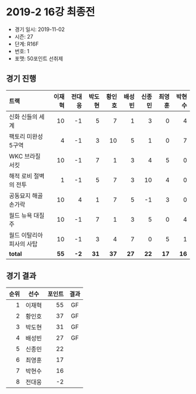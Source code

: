 # 2019-2 16강 최종전

- 경기 일시: 2019-11-02
- 시즌: 27
- 단계: R16F
- 번호: 1
- 포맷: 50포인트 선취제





## 경기 진행

| 트랙 | 이재혁 | 전대웅 | 박도현 | 황인호 | 배성빈 | 신종민 | 최영훈 | 박현수 |
|:---|---:|---:|---:|---:|---:|---:|---:|---:|
| 신화 신들의 세계 | 10 | -1 | 5 | 7 | 1 | 3 | 0 | 4 |
| 팩토리 미완성 5구역 | 4 | -1 | 3 | 10 | 5 | 1 | 0 | 7 |
| WKC 브라질 서킷 | 10 | -1 | 7 | 1 | 3 | 4 | 5 | 0 |
| 해적 로비 절벽의 전투 | 1 | -1 | 5 | 7 | 3 | 10 | 4 | 0 |
| 공동묘지 해골 손가락 | 10 | 4 | 1 | 7 | 5 | -1 | 3 | 0 |
| 월드 뉴욕 대질주 | 10 | -1 | 7 | 1 | 3 | 5 | 0 | 4 |
| 월드 이탈리아 피사의 사탑 | 10 | -1 | 3 | 4 | 7 | 0 | 5 | 1 |
| __total__ | __55__ | __-2__ | __31__ | __37__ | __27__ | __22__ | __17__ | __16__ |




## 경기 결과

| 순위 | 선수 | 포인트 | 결과 |
|---:|:---:|---:|:---:|
| 1 | 이재혁 | 55 | GF |
| 2 | 황인호 | 37 | GF |
| 3 | 박도현 | 31 | GF |
| 4 | 배성빈 | 27 | GF |
| 5 | 신종민 | 22 |  |
| 6 | 최영훈 | 17 |  |
| 7 | 박현수 | 16 |  |
| 8 | 전대웅 | -2 |  |

